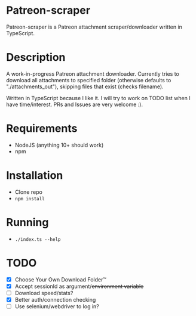 # Patreon-scraper
Patreon-scraper is a Patreon attachment scraper/downloader written in TypeScript.

# Description
A work-in-progress Patreon attachment downloader. Currently tries to download all attachments to specified folder (otherwise defaults to "./attachments_out"), skipping files that exist (checks filename).

Written in TypeScript because I like it. I will try to work on TODO list when I have time/interest. PRs and Issues are very welcome :).

# Requirements
- NodeJS (anything 10+ should work)
- npm

# Installation
- Clone repo
- `npm install`

# Running
- `./index.ts --help`

# TODO
- [x] Choose Your Own Download Folder™
- [x] Accept sessionId as argument/~~environment variable~~
- [ ] Download speed/stats?
- [x] Better auth/connection checking
- [ ] Use selenium/webdriver to log in?
